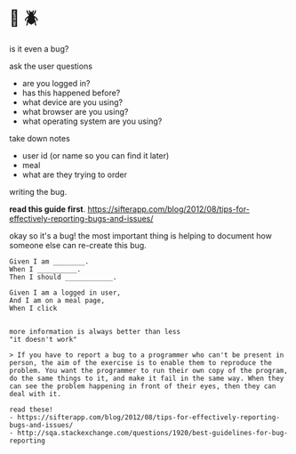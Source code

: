 # :bug: :beetle: 

is it even a bug?

ask the user questions
- are you logged in?
- has this happened before?
- what device are you using?
- what browser are you using?
- what operating system are you using?


take down notes
- user id (or name so you can find it later)
- meal 
- what are they trying to order

writing the bug.

**read this guide first**. https://sifterapp.com/blog/2012/08/tips-for-effectively-reporting-bugs-and-issues/

okay so it's a bug! the most important thing is helping to document how someone else can re-create this bug.

```
Given I am ________. 
When I __________.
Then I should ____________.
```

```
Given I am a logged in user,
And I am on a meal page,
When I click 


more information is always better than less
"it doesn't work"

> If you have to report a bug to a programmer who can't be present in person, the aim of the exercise is to enable them to reproduce the problem. You want the programmer to run their own copy of the program, do the same things to it, and make it fail in the same way. When they can see the problem happening in front of their eyes, then they can deal with it.

read these!
- https://sifterapp.com/blog/2012/08/tips-for-effectively-reporting-bugs-and-issues/
- http://sqa.stackexchange.com/questions/1920/best-guidelines-for-bug-reporting
